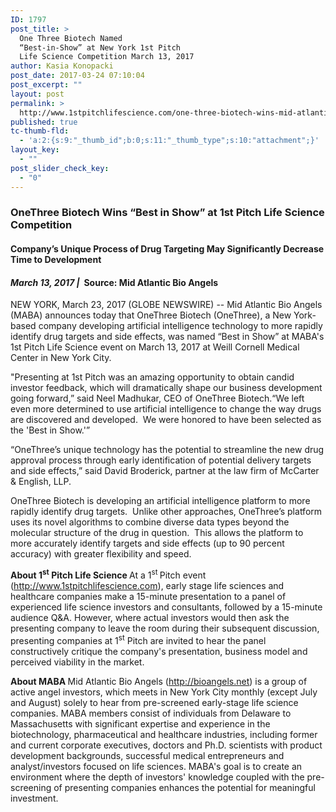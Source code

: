 ```yaml
---
ID: 1797
post_title: >
  One Three Biotech Named
  “Best-in-Show” at New York 1st Pitch
  Life Science Competition March 13, 2017
author: Kasia Konopacki
post_date: 2017-03-24 07:10:04
post_excerpt: ""
layout: post
permalink: >
  http://www.1stpitchlifescience.com/one-three-biotech-wins-mid-atlantic-bio-angels-best-in-show-new-york-1st-pitch-life-science-competition-march-13-2017/
published: true
tc-thumb-fld:
  - 'a:2:{s:9:"_thumb_id";b:0;s:11:"_thumb_type";s:10:"attachment";}'
layout_key:
  - ""
post_slider_check_key:
  - "0"
---
```

<h3 class="article-headline">OneThree Biotech Wins “Best in Show” at 1st Pitch Life Science Competition</h3>
<h4 class="subheadline">Company’s Unique Process of Drug Targeting May Significantly Decrease Time to Development</h4>
<div>
<h4 class="subheadline"><em><time datetime="2016-12-13T14:45:00Z">March 13, 2017 |  </time></em><strong>Source:</strong><span style="font-weight: inherit;"> Mid Atlantic Bio Angels</span></h4>
</div>
<p align="left">NEW YORK, March 23, 2017 (GLOBE NEWSWIRE) -- Mid Atlantic Bio Angels (MABA) announces today that OneThree Biotech (OneThree), a New York-based company developing artificial intelligence technology to more rapidly identify drug targets and side effects, was named “Best in Show” at MABA's 1st Pitch Life Science event on March 13, 2017 at Weill Cornell Medical Center in New York City.</p>
"Presenting at 1st Pitch was an amazing opportunity to obtain candid investor feedback, which will dramatically shape our business development going forward,” said Neel Madhukar, CEO of OneThree Biotech.“We left even more determined to use artificial intelligence to change the way drugs are discovered and developed.  We were honored to have been selected as the 'Best in Show.'”

“OneThree’s unique technology has the potential to streamline the new drug approval process through early identification of potential delivery targets and side effects,” said David Broderick, partner at the law firm of McCarter &amp; English, LLP.

OneThree Biotech is developing an artificial intelligence platform to more rapidly identify drug targets.  Unlike other approaches, OneThree’s platform uses its novel algorithms to combine diverse data types beyond the molecular structure of the drug in question.  This allows the platform to more accurately identify targets and side effects (up to 90 percent accuracy) with greater flexibility and speed.

<strong>About 1<sup>st</sup> Pitch Life Science
</strong>At a 1<sup>st </sup>Pitch event (<a title="" href="https://www.globenewswire.com/Tracker?data=2DN_K5pJYbfl6bV9aBpPBYjy4wOO2azVADOkBvZ6gkFoMhquXLQj2CoWPSKCsbkM8Zmk6PCIkEbK_7GeDeLCXdexYBGbcxb_vtZk-OIq1jJG7MhuZJTgIOYWo9afP1uk" target="_blank" rel="nofollow">http://www.1stpitchlifescience.com</a>), early stage life sciences and healthcare companies make a 15-minute presentation to a panel of experienced life science investors and consultants, followed by a 15-minute audience Q&amp;A. However, where actual investors would then ask the presenting company to leave the room during their subsequent discussion, presenting companies at 1<sup>st</sup> Pitch are invited to hear the panel constructively critique the company's presentation, business model and perceived viability in the market.

<strong>About MABA
</strong>Mid Atlantic Bio Angels (<a title="" href="https://www.globenewswire.com/Tracker?data=2DN_K5pJYbfl6bV9aBpPBa6V-f3uNuJjij0RP7b3g7_XI4z565c_gv6eKPYMEEMvdWuXlFOYWBPQwM6i-XPdRQ==" target="_blank" rel="nofollow">http://bioangels.net</a>) is a group of active angel investors, which meets in New York City monthly (except July and August) solely to hear from pre-screened early-stage life science companies. MABA members consist of individuals from Delaware to Massachusetts with significant expertise and experience in the biotechnology, pharmaceutical and healthcare industries, including former and current corporate executives, doctors and Ph.D. scientists with product development backgrounds, successful medical entrepreneurs and analyst/investors focused on life sciences. MABA's goal is to create an environment where the depth of investors' knowledge coupled with the pre-screening of presenting companies enhances the potential for meaningful investment.